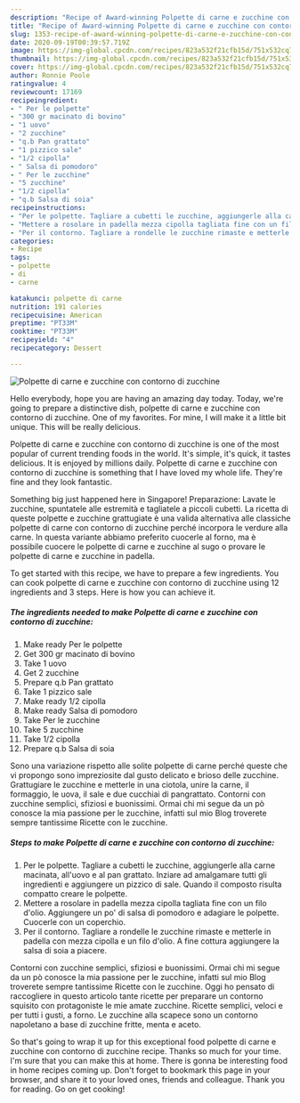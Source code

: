 ```yaml
---
description: "Recipe of Award-winning Polpette di carne e zucchine con contorno di zucchine"
title: "Recipe of Award-winning Polpette di carne e zucchine con contorno di zucchine"
slug: 1353-recipe-of-award-winning-polpette-di-carne-e-zucchine-con-contorno-di-zucchine
date: 2020-09-19T00:39:57.719Z
image: https://img-global.cpcdn.com/recipes/823a532f21cfb15d/751x532cq70/polpette-di-carne-e-zucchine-con-contorno-di-zucchine-recipe-main-photo.jpg
thumbnail: https://img-global.cpcdn.com/recipes/823a532f21cfb15d/751x532cq70/polpette-di-carne-e-zucchine-con-contorno-di-zucchine-recipe-main-photo.jpg
cover: https://img-global.cpcdn.com/recipes/823a532f21cfb15d/751x532cq70/polpette-di-carne-e-zucchine-con-contorno-di-zucchine-recipe-main-photo.jpg
author: Ronnie Poole
ratingvalue: 4
reviewcount: 17169
recipeingredient:
- " Per le polpette"
- "300 gr macinato di bovino"
- "1 uovo"
- "2 zucchine"
- "q.b Pan grattato"
- "1 pizzico sale"
- "1/2 cipolla"
- " Salsa di pomodoro"
- " Per le zucchine"
- "5 zucchine"
- "1/2 cipolla"
- "q.b Salsa di soia"
recipeinstructions:
- "Per le polpette. Tagliare a cubetti le zucchine, aggiungerle alla carne macinata, all&#39;uovo e al pan grattato. Inziare ad amalgamare tutti gli ingredienti e aggiungere un pizzico di sale. Quando il composto risulta compatto creare le polpette."
- "Mettere a rosolare in padella mezza cipolla tagliata fine con un filo d&#39;olio. Aggiungere un po&#39; di salsa di pomodoro e adagiare le polpette. Cuocerle con un coperchio."
- "Per il contorno. Tagliare a rondelle le zucchine rimaste e metterle in padella con mezza cipolla e un filo d&#39;olio. A fine cottura aggiungere la salsa di soia a piacere."
categories:
- Recipe
tags:
- polpette
- di
- carne

katakunci: polpette di carne 
nutrition: 191 calories
recipecuisine: American
preptime: "PT33M"
cooktime: "PT33M"
recipeyield: "4"
recipecategory: Dessert

---
```



![Polpette di carne e zucchine con contorno di zucchine](https://img-global.cpcdn.com/recipes/823a532f21cfb15d/751x532cq70/polpette-di-carne-e-zucchine-con-contorno-di-zucchine-recipe-main-photo.jpg)

Hello everybody, hope you are having an amazing day today. Today, we're going to prepare a distinctive dish, polpette di carne e zucchine con contorno di zucchine. One of my favorites. For mine, I will make it a little bit unique. This will be really delicious.

Polpette di carne e zucchine con contorno di zucchine is one of the most popular of current trending foods in the world. It's simple, it's quick, it tastes delicious. It is enjoyed by millions daily. Polpette di carne e zucchine con contorno di zucchine is something that I have loved my whole life. They're fine and they look fantastic.

Something big just happened here in Singapore! Preparazione: Lavate le zucchine, spuntatele alle estremità e tagliatele a piccoli cubetti. La ricetta di queste polpette e zucchine grattugiate è una valida alternativa alle classiche polpette di carne con contorno di zucchine perché incorpora le verdure alla carne. In questa variante abbiamo preferito cuocerle al forno, ma è possibile cuocere le polpette di carne e zucchine al sugo o provare le polpette di carne e zucchine in padella.


To get started with this recipe, we have to prepare a few ingredients. You can cook polpette di carne e zucchine con contorno di zucchine using 12 ingredients and 3 steps. Here is how you can achieve it.

<!--inarticleads1-->

##### The ingredients needed to make Polpette di carne e zucchine con contorno di zucchine:

1. Make ready  Per le polpette
1. Get 300 gr macinato di bovino
1. Take 1 uovo
1. Get 2 zucchine
1. Prepare q.b Pan grattato
1. Take 1 pizzico sale
1. Make ready 1/2 cipolla
1. Make ready  Salsa di pomodoro
1. Take  Per le zucchine
1. Take 5 zucchine
1. Take 1/2 cipolla
1. Prepare q.b Salsa di soia


Sono una variazione rispetto alle solite polpette di carne perché queste che vi propongo sono impreziosite dal gusto delicato e brioso delle zucchine. Grattugiare le zucchine e metterle in una ciotola, unire la carne, il formaggio, le uova, il sale e due cucchiai di pangrattato. Contorni con zucchine semplici, sfiziosi e buonissimi. Ormai chi mi segue da un pò conosce la mia passione per le zucchine, infatti sul mio Blog troverete sempre tantissime Ricette con le zucchine. 

<!--inarticleads2-->

##### Steps to make Polpette di carne e zucchine con contorno di zucchine:

1. Per le polpette. Tagliare a cubetti le zucchine, aggiungerle alla carne macinata, all&#39;uovo e al pan grattato. Inziare ad amalgamare tutti gli ingredienti e aggiungere un pizzico di sale. Quando il composto risulta compatto creare le polpette.
1. Mettere a rosolare in padella mezza cipolla tagliata fine con un filo d&#39;olio. Aggiungere un po&#39; di salsa di pomodoro e adagiare le polpette. Cuocerle con un coperchio.
1. Per il contorno. Tagliare a rondelle le zucchine rimaste e metterle in padella con mezza cipolla e un filo d&#39;olio. A fine cottura aggiungere la salsa di soia a piacere.


Contorni con zucchine semplici, sfiziosi e buonissimi. Ormai chi mi segue da un pò conosce la mia passione per le zucchine, infatti sul mio Blog troverete sempre tantissime Ricette con le zucchine. Oggi ho pensato di raccogliere in questo articolo tante ricette per preparare un contorno squisito con protagoniste le mie amate zucchine. Ricette semplici, veloci e per tutti i gusti, a forno. Le zucchine alla scapece sono un contorno napoletano a base di zucchine fritte, menta e aceto. 

So that's going to wrap it up for this exceptional food polpette di carne e zucchine con contorno di zucchine recipe. Thanks so much for your time. I'm sure that you can make this at home. There is gonna be interesting food in home recipes coming up. Don't forget to bookmark this page in your browser, and share it to your loved ones, friends and colleague. Thank you for reading. Go on get cooking!
